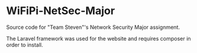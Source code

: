 # WiFiPi-NetSec-Major

Source code for "Team Steven"'s Network Security Major assignment.

The Laravel framework was used for the website and requires composer in order to install.
